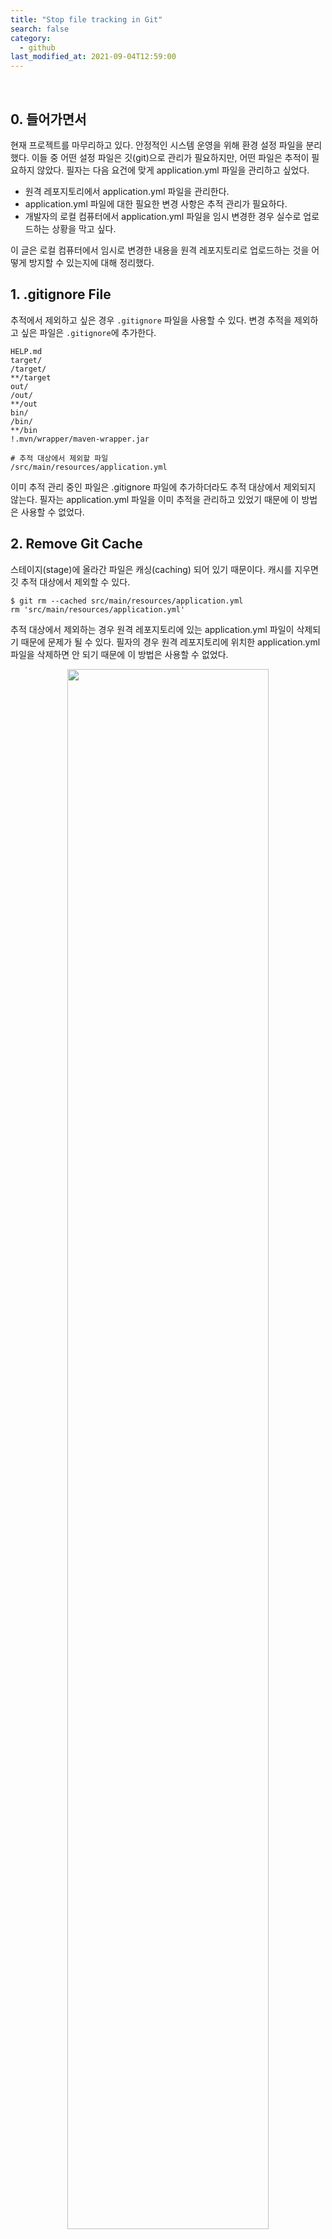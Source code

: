 ```yaml
---
title: "Stop file tracking in Git"
search: false
category:
  - github
last_modified_at: 2021-09-04T12:59:00
---
```


<br/>

## 0. 들어가면서

현재 프로젝트를 마무리하고 있다. 안정적인 시스템 운영을 위해 환경 설정 파일을 분리했다. 이들 중 어떤 설정 파일은 깃(git)으로 관리가 필요하지만, 어떤 파일은 추적이 필요하지 않았다. 필자는 다음 요건에 맞게 application.yml 파일을 관리하고 싶었다.  

- 원격 레포지토리에서 application.yml 파일을 관리한다.
- application.yml 파일에 대한 필요한 변경 사항은 추적 관리가 필요하다.
- 개발자의 로컬 컴퓨터에서 application.yml 파일을 임시 변경한 경우 실수로 업로드하는 상황을 막고 싶다.

이 글은 로컬 컴퓨터에서 임시로 변경한 내용을 원격 레포지토리로 업로드하는 것을 어떻게 방지할 수 있는지에 대해 정리했다.

## 1. .gitignore File

추적에서 제외하고 싶은 경우 `.gitignore` 파일을 사용할 수 있다. 변경 추적을 제외하고 싶은 파일은 `.gitignore`에 추가한다. 

```
HELP.md
target/
/target/
**/target
out/
/out/
**/out
bin/
/bin/
**/bin
!.mvn/wrapper/maven-wrapper.jar

# 추적 대상에서 제외할 파일
/src/main/resources/application.yml
```

이미 추적 관리 중인 파일은 .gitignore 파일에 추가하더라도 추적 대상에서 제외되지 않는다. 필자는 application.yml 파일을 이미 추적을 관리하고 있었기 때문에 이 방법은 사용할 수 없었다.

## 2. Remove Git Cache

스테이지(stage)에 올라간 파일은 캐싱(caching) 되어 있기 때문이다. 캐시를 지우면 깃 추적 대상에서 제외할 수 있다.

```
$ git rm --cached src/main/resources/application.yml
rm 'src/main/resources/application.yml'
```

추적 대상에서 제외하는 경우 원격 레포지토리에 있는 application.yml 파일이 삭제되기 때문에 문제가 될 수 있다. 필자의 경우 원격 레포지토리에 위치한 application.yml 파일을 삭제하면 안 되기 때문에 이 방법은 사용할 수 없었다.

<div align="center">
  <img src="/images/git-ignore-01.png" width="80%" class="image__border">
</div>

## 3. Git Command for update-index

필자는 원격 레포지토리에 application.yml 파일이 존재하지만, 개발자의 로컬 컴퓨터에서 임시로 변경한 설정이 실수로 원격 레포지토리에 업로드 되는 것을 방지하고 싶었다. 프로젝트 `.git/info` 경로에 위치한 `exclude` 파일을 사용하면 특정 파일에 대한 추적을 로컬 컴퓨터에서만 제외할 수 있다는 글들이 있지만, 필자의 경우 정상적으로 동작하지 않았다.

`git update-index` 명령어를 사용하면 특정 파일에 대한 변경 감지를 선택적으로 수행할 수 있다. 명령어는 다음과 같다.

- 변경 감지 대상에서 제외한다.

```
$ git update-index --assume-unchanged src/main/resources/application.yml
```

- 변경 감지 대상에 제외한 것을 취소한다.

```
$ git update-index --no-assume-unchanged src/main/resources/application.yml
```

변경 감지 대상에서 제외하면 개발자 로컬 컴퓨터에서 임시로 변경한 내용이 추적되지 않으므로 원격 레포지토리로 업로드 되지 않는다. 필요한 변경이 있는 경우 변경 감지 대상에서 제외한 것을 취소하면 된다.

#### REFERENCE

- <https://www.campingcoder.com/2018/04/how-to-use-git-flow/>
- <https://gmlwjd9405.github.io/2018/05/17/git-delete-incorrect-files.html>
- <https://modipi.tistory.com/7>